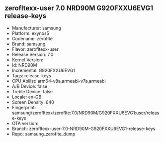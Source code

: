 ## zerofltexx-user 7.0 NRD90M G920FXXU6EVG1 release-keys
- Manufacturer: samsung
- Platform: exynos5
- Codename: zeroflte
- Brand: samsung
- Flavor: zerofltexx-user
- Release Version: 7.0
- Kernel Version: 
- Id: NRD90M
- Incremental: G920FXXU6EVG1
- Tags: release-keys
- CPU Abilist: arm64-v8a,armeabi-v7a,armeabi
- A/B Device: false
- Treble Device: false
- Locale: en-GB
- Screen Density: 640
- Fingerprint: samsung/zerofltexx/zeroflte:7.0/NRD90M/G920FXXU6EVG1:user/release-keys
- OTA version: 
- Branch: zerofltexx-user-7.0-NRD90M-G920FXXU6EVG1-release-keys
- Repo: samsung_zeroflte_dump
